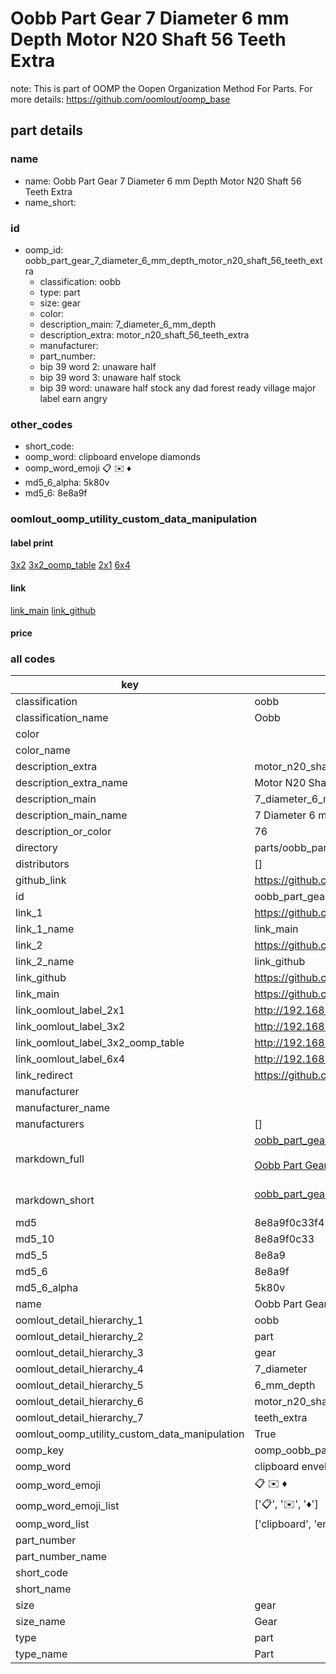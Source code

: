 # Oobb Part Gear 7 Diameter 6 mm Depth Motor N20 Shaft 56 Teeth Extra  

note: This is part of OOMP the Oopen Organization Method For Parts. For more details: https://github.com/oomlout/oomp_base

##  part details
  







### name
* name: Oobb Part Gear 7 Diameter 6 mm Depth Motor N20 Shaft 56 Teeth Extra
* name_short: 
### id
* oomp_id: oobb_part_gear_7_diameter_6_mm_depth_motor_n20_shaft_56_teeth_extra
  * classification: oobb
  * type: part
  * size: gear
  * color: 
  * description_main: 7_diameter_6_mm_depth
  * description_extra: motor_n20_shaft_56_teeth_extra
  * manufacturer: 
  * part_number: 
  * bip 39 word 2: unaware half
  * bip 39 word 3: unaware half stock
  * bip 39 word: unaware half stock any dad forest ready village major label earn angry

### other_codes
* short_code: 
* oomp_word: clipboard envelope diamonds
* oomp_word_emoji :clipboard: :envelope: :diamonds:
* md5_6_alpha: 5k80v
* md5_6: 8e8a9f






### oomlout_oomp_utility_custom_data_manipulation
#### label print
[3x2](http://192.168.1.245:1112/?label=oomp%205k80v)
[3x2_oomp_table](http://192.168.1.108:1112/?label=oomp%205k80v)
[2x1](http://192.168.1.242:1112/?label=oomp%205k80v)
[6x4](http://192.168.1.55:1112/?label=oomp%205k80v)    

#### link

[link_main](https://github.com/oomlout/oomlout_oomp_version_1_messy/tree/main/parts/oobb_part_gear_7_diameter_6_mm_depth_motor_n20_shaft_56_teeth_extra) [link_github](https://github.com/oomlout/oomlout_oomp_version_1_messy/tree/main/parts/oobb_part_gear_7_diameter_6_mm_depth_motor_n20_shaft_56_teeth_extra)                             

#### price







### all codes 
| key | value |  
| --- | --- |  
| classification | oobb |  
| classification_name | Oobb |  
| color |  |  
| color_name |  |  
| description_extra | motor_n20_shaft_56_teeth_extra |  
| description_extra_name | Motor N20 Shaft 56 Teeth Extra |  
| description_main | 7_diameter_6_mm_depth |  
| description_main_name | 7 Diameter 6 mm Depth |  
| description_or_color | 76 |  
| directory | parts/oobb_part_gear_7_diameter_6_mm_depth_motor_n20_shaft_56_teeth_extra |  
| distributors | [] |  
| github_link | https://github.com/oomlout/oomlout_oomp_part_src/tree/main/parts/oobb_part_gear_7_diameter_6_mm_depth_motor_n20_shaft_56_teeth_extra |  
| id | oobb_part_gear_7_diameter_6_mm_depth_motor_n20_shaft_56_teeth_extra |  
| link_1 | https://github.com/oomlout/oomlout_oomp_version_1_messy/tree/main/parts/oobb_part_gear_7_diameter_6_mm_depth_motor_n20_shaft_56_teeth_extra |  
| link_1_name | link_main |  
| link_2 | https://github.com/oomlout/oomlout_oomp_version_1_messy/tree/main/parts/oobb_part_gear_7_diameter_6_mm_depth_motor_n20_shaft_56_teeth_extra |  
| link_2_name | link_github |  
| link_github | https://github.com/oomlout/oomlout_oomp_version_1_messy/tree/main/parts/oobb_part_gear_7_diameter_6_mm_depth_motor_n20_shaft_56_teeth_extra |  
| link_main | https://github.com/oomlout/oomlout_oomp_version_1_messy/tree/main/parts/oobb_part_gear_7_diameter_6_mm_depth_motor_n20_shaft_56_teeth_extra |  
| link_oomlout_label_2x1 | http://192.168.1.242:1112/?label=oomp%205k80v |  
| link_oomlout_label_3x2 | http://192.168.1.245:1112/?label=oomp%205k80v |  
| link_oomlout_label_3x2_oomp_table | http://192.168.1.108:1112/?label=oomp%205k80v |  
| link_oomlout_label_6x4 | http://192.168.1.55:1112/?label=oomp%205k80v |  
| link_redirect | https://github.com/oomlout/oomlout_oomp_version_1_messy/tree/main/parts/oobb_part_gear_7_diameter_6_mm_depth_motor_n20_shaft_56_teeth_extra |  
| manufacturer |  |  
| manufacturer_name |  |  
| manufacturers | [] |  
| markdown_full | [oobb_part_gear_7_diameter_6_mm_depth_motor_n20_shaft_56_teeth_extra](none)<br>[](none)<br>[Oobb Part Gear 7 Diameter 6 Mm Depth Motor N20 Shaft 56 Teeth Extra](none)<br><br> |  
| markdown_short | [oobb_part_gear_7_diameter_6_mm_depth_motor_n20_shaft_56_teeth_extra](none)<br><br> |  
| md5 | 8e8a9f0c33f416596c9b70a3ac1a1f63 |  
| md5_10 | 8e8a9f0c33 |  
| md5_5 | 8e8a9 |  
| md5_6 | 8e8a9f |  
| md5_6_alpha | 5k80v |  
| name | Oobb Part Gear 7 Diameter 6 mm Depth Motor N20 Shaft 56 Teeth Extra |  
| oomlout_detail_hierarchy_1 | oobb |  
| oomlout_detail_hierarchy_2 | part |  
| oomlout_detail_hierarchy_3 | gear |  
| oomlout_detail_hierarchy_4 | 7_diameter |  
| oomlout_detail_hierarchy_5 | 6_mm_depth |  
| oomlout_detail_hierarchy_6 | motor_n20_shaft_56 |  
| oomlout_detail_hierarchy_7 | teeth_extra |  
| oomlout_oomp_utility_custom_data_manipulation | True |  
| oomp_key | oomp_oobb_part_gear_7_diameter_6_mm_depth_motor_n20_shaft_56_teeth_extra |  
| oomp_word | clipboard envelope diamonds |  
| oomp_word_emoji | :clipboard: :envelope: :diamonds: |  
| oomp_word_emoji_list | [':clipboard:', ':envelope:', ':diamonds:'] |  
| oomp_word_list | ['clipboard', 'envelope', 'diamonds'] |  
| part_number |  |  
| part_number_name |  |  
| short_code |  |  
| short_name |  |  
| size | gear |  
| size_name | Gear |  
| type | part |  
| type_name | Part |  
